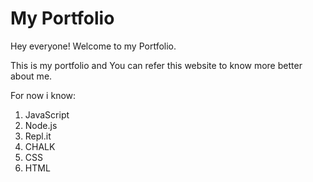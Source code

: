 # My Portfolio
Hey everyone! Welcome to my Portfolio.

This is my portfolio and You can refer this website to know more better about me.

For now i know:

1. JavaScript
2. Node.js
3. Repl.it
4. CHALK
5. CSS
6. HTML